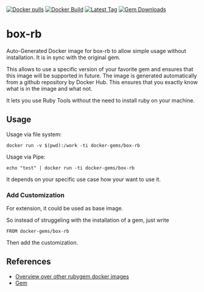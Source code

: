 [![Docker pulls](https://img.shields.io/docker/pulls/rubygem/box-rb.svg)](https://hub.docker.com/r/rubygem/box-rb/)
[![Docker Build](https://img.shields.io/docker/automated/rubygem/box-rb.svg)](https://hub.docker.com/r/rubygem/box-rb/)
[![Latest Tag](https://img.shields.io/github/tag/docker-rubygem/box-rb.svg)](https://hub.docker.com/r/rubygem/box-rb/)
[![Gem Downloads](https://img.shields.io/gem/dt/box-rb.svg)](https://rubygems.org/gems/box-rb/)
# box-rb

Auto-Generated Docker image for box-rb to allow simple usage without installation.
It is in sync with the original gem.

This allows to use a specific version of your favorite gem and ensures that this image will be supported in future.
The image is generated automatically from a github repository by Docker Hub.
This ensures that you exactly know what is in the image and what not.

It lets you use Ruby Tools without the need to install ruby on your machine.

## Usage

Usage via file system:

`docker run -v $(pwd):/work -ti docker-gems/box-rb`

Usage via Pipe:

`echo "test" | docker run -ti docker-gems/box-rb`

It depends on your specific use case how your want to use it.

### Add Customization

For extension, it could be used as base image.

So instead of struggeling with the installation of a gem, just write

`FROM docker-gems/box-rb`

Then add the customization.

## References

 - [Overview over other rubygem docker images](https://github.com/thinkbot/docker-rubygem)
 - [Gem](https://rubygems.org/gems/box-rb/)
